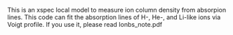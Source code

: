 This is an xspec local model to measure ion column density from absorpion lines. 
This code can fit the absorption lines of H-, He-, and Li-like ions via  Voigt profile. 
If you use it, please read Ionbs_note.pdf
